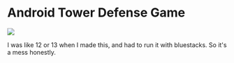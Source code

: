 # Android Tower Defense Game

<img src="https://i.imgur.com/W8zpiM5.png" align="center">

I was like 12 or 13 when I made this, and had to run it with bluestacks. So it's a mess honestly.